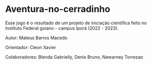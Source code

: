 # Aventura-no-cerradinho

Esse jogo é o resultado de um projeto de iniciação cientifica feito no Instituto Federal goiano - campus Iporá (2022 - 2023).

Autor: Mateus Barros Macedo

Orientador: Cleon Xavier

Colaboradores: Blenda Gabrielly, Denis Bruno, Newarney Torrezao
